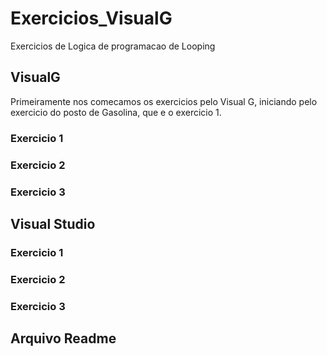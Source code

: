 # Exercicios_VisualG
Exercicios de Logica de programacao de Looping<br>
## VisualG
  Primeiramente nos comecamos os exercicios pelo Visual G, iniciando pelo exercicio do posto de Gasolina, que e o exercicio 1.<br>
### Exercicio 1 <br>
### Exercicio 2 <br>
### Exercicio 3 <br>
## Visual Studio <br>
### Exercicio 1
### Exercicio 2
### Exercicio 3
## Arquivo Readme
